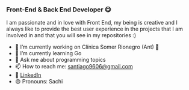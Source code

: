 <!--
**santiagoarangog/santiagoarangog** is a ✨ _special_ ✨ repository because its `README.md` (this file) appears on your GitHub profile.
-->
### Front-End & Back End Developer 😋

I am passionate and in love with Front End, my being is creative and I always like to provide the best user experience in the projects that I am involved in and that you will see in my repositories :)

- 🔭 I’m currently working on Clínica Somer Rionegro (Ant) 🔖
- 🌱 I’m currently learning Go
- 💬 Ask me about programming topics
- 📫 How to reach me: santiago9606@gmail.com
- 💼 [LinkedIn](https://linkedin.com/in/santiago-arango-gutierrez/)
- 😄 Pronouns: Sachi

